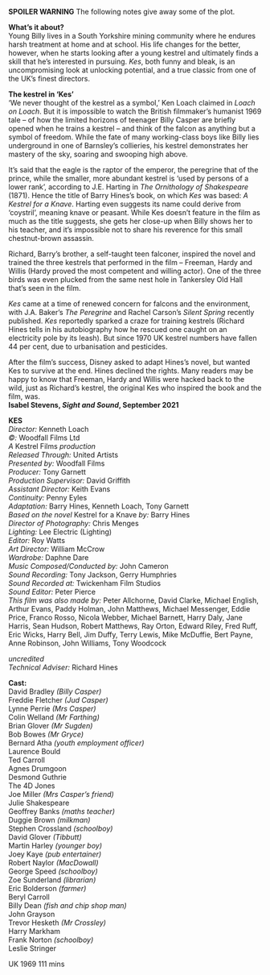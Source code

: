 **SPOILER WARNING** The following notes give away some of the plot.<br>

**What’s it about?**<br>
Young Billy lives in a South Yorkshire mining community where he endures harsh treatment at home and at school. His life changes for the better, however, when he starts looking after a young kestrel and ultimately finds a skill that he’s interested in pursuing. _Kes_, both funny and bleak, is an uncompromising look at unlocking potential, and a true classic from one of the UK’s finest directors.<br>

**The kestrel in ‘Kes’**<br>
‘We never thought of the kestrel as a symbol,’ Ken Loach claimed in _Loach on Loach_. But it is impossible to watch the British filmmaker’s humanist 1969 tale – of how the limited horizons of teenager Billy Casper are briefly opened when he trains a kestrel – and think of the falcon as anything but a symbol of freedom. While the fate of many working-class boys like Billy lies underground in one of Barnsley’s collieries, his kestrel demonstrates her mastery of the sky, soaring and swooping high above.

It’s said that the eagle is the raptor of the emperor, the peregrine that of the prince, while the smaller, more abundant kestrel is ‘used by persons of a lower rank’, according to J.E. Harting in _The Ornithology of Shakespeare_ (1871). Hence the title of Barry Hines’s book, on which _Kes_ was based: _A Kestrel for a Knave_. Harting even suggests its name could derive from ‘coystril’, meaning knave or peasant. While Kes doesn’t feature in the film as much as the title suggests, she gets her close-up when Billy shows her to his teacher, and it’s impossible not to share his reverence for this small chestnut-brown assassin.

Richard, Barry’s brother, a self-taught teen falconer, inspired the novel and trained the three kestrels that performed in the film – Freeman, Hardy and Willis (Hardy proved the most competent and willing actor). One of the three birds was even plucked from the same nest hole in Tankersley Old Hall that’s seen in the film.

_Kes_ came at a time of renewed concern for falcons and the environment, with J.A. Baker’s _The Peregrine_ and Rachel Carson’s _Silent Spring_ recently published. _Kes_ reportedly sparked a craze for training kestrels (Richard Hines tells in his autobiography how he rescued one caught on an electricity pole by its leash). But since 1970 UK kestrel numbers have fallen 44 per cent, due to urbanisation and pesticides.

After the film’s success, Disney asked to adapt Hines’s novel, but wanted Kes to survive at the end. Hines declined the rights. Many readers may be happy to know that Freeman, Hardy and Willis were hacked back to the wild, just as Richard’s kestrel, the original Kes who inspired the book and the film, was.<br>
**Isabel Stevens, _Sight and Sound_, September 2021**<br>


**KES**<br>
_Director:_ Kenneth Loach<br>
_©:_ Woodfall Films Ltd<br>
_A_ Kestrel Films _production_<br>
_Released Through:_ United Artists<br>
_Presented by:_ Woodfall Films<br>
_Producer:_ Tony Garnett<br>
_Production Supervisor:_ David Griffith<br>
_Assistant Director:_ Keith Evans<br>
_Continuity:_ Penny Eyles<br>
_Adaptation:_ Barry Hines, Kenneth Loach, Tony Garnett<br>
_Based on the novel_ Kestrel for a Knave _by:_ Barry Hines<br>
_Director of Photography:_ Chris Menges<br>
_Lighting:_ Lee Electric (Lighting)<br>
_Editor:_ Roy Watts<br>
_Art Director:_ William McCrow<br>
_Wardrobe:_ Daphne Dare<br>
_Music Composed/Conducted by:_ John Cameron<br>
_Sound Recording:_ Tony Jackson, Gerry Humphries<br>
_Sound Recorded at:_ Twickenham Film Studios<br>
_Sound Editor:_ Peter Pierce<br>
_This film was also made by:_ Peter Allchorne, David Clarke, Michael English, Arthur Evans, Paddy Holman, John Matthews, Michael Messenger, Eddie Price, Franco Rosso, Nicola Webber, Michael Barnett, Harry Daly, Jane Harris, Sean Hudson, Robert Matthews, Ray Orton, Edward Riley, Fred Ruff, Eric Wicks, Harry Bell, Jim Duffy, Terry Lewis, Mike McDuffie, Bert Payne, Anne Robinson, John Williams, Tony Woodcock<br>

_uncredited_<br>
_Technical Adviser:_ Richard Hines<br>

**Cast:**<br>
David Bradley _(Billy Casper)_<br>
Freddie Fletcher _(Jud Casper)_<br>
Lynne Perrie _(Mrs Casper)_<br>
Colin Welland _(Mr Farthing)_<br>
Brian Glover _(Mr Sugden)_<br>
Bob Bowes _(Mr Gryce)_<br>
Bernard Atha _(youth employment officer)_<br>
Laurence Bould<br>
Ted Carroll<br>
Agnes Drumgoon<br>
Desmond Guthrie<br>
The 4D Jones<br>
Joe Miller _(Mrs Casper’s friend)_<br>
Julie Shakespeare<br>
Geoffrey Banks _(maths teacher)_<br>
Duggie Brown _(milkman)_<br>
Stephen Crossland _(schoolboy)_<br>
David Glover _(Tibbutt)_<br>
Martin Harley _(younger boy)_<br>
Joey Kaye _(pub entertainer)_<br>
Robert Naylor _(MacDowall)_<br>
George Speed _(schoolboy)_<br>
Zoe Sunderland _(librarian)_<br>
Eric Bolderson _(farmer)_<br>
Beryl Carroll<br>
Billy Dean _(fish and chip shop man)_<br>
John Grayson<br>
Trevor Hesketh _(Mr Crossley)_<br>
Harry Markham<br>
Frank Norton _(schoolboy)_<br>
Leslie Stringer<br>

UK 1969
111 mins
<!--stackedit_data:
eyJoaXN0b3J5IjpbLTE4OTI4MjkxNTldfQ==
-->